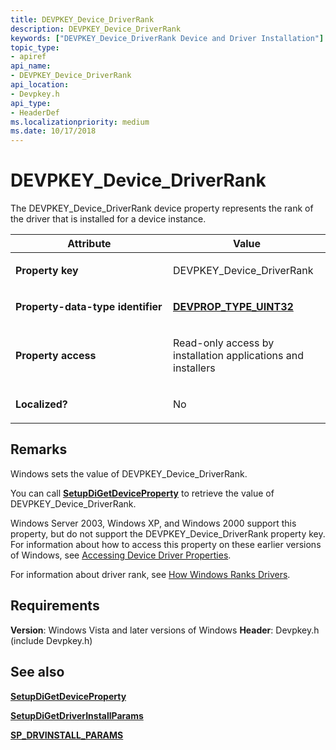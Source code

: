 ```yaml
---
title: DEVPKEY_Device_DriverRank
description: DEVPKEY_Device_DriverRank
keywords: ["DEVPKEY_Device_DriverRank Device and Driver Installation"]
topic_type:
- apiref
api_name:
- DEVPKEY_Device_DriverRank
api_location:
- Devpkey.h
api_type:
- HeaderDef
ms.localizationpriority: medium
ms.date: 10/17/2018
---
```


# DEVPKEY_Device_DriverRank


The DEVPKEY_Device_DriverRank device property represents the rank of the driver that is installed for a device instance.

<table>
<colgroup>
<col width="50%" />
<col width="50%" />
</colgroup>
<thead>
<tr>
<th>Attribute</th>
<th>Value</th>
</tr>
</thead>
<tbody>
<tr class="odd">
<td align="left"><p><strong>Property key</strong></p></td>
<td align="left"><p>DEVPKEY_Device_DriverRank</p></td>
</tr>
<tr class="even">
<td align="left"><p><strong>Property-data-type identifier</strong></p></td>
<td align="left"><p><a href="devprop-type-uint32.md" data-raw-source="[&lt;strong&gt;DEVPROP_TYPE_UINT32&lt;/strong&gt;](devprop-type-uint32.md)"><strong>DEVPROP_TYPE_UINT32</strong></a></p></td>
</tr>
<tr class="odd">
<td align="left"><p><strong>Property access</strong></p></td>
<td align="left"><p>Read-only access by installation applications and installers</p></td>
</tr>
<tr class="even">
<td align="left"><p><strong>Localized?</strong></p></td>
<td align="left"><p>No</p></td>
</tr>
</tbody>
</table>

 

## Remarks

Windows sets the value of DEVPKEY_Device_DriverRank.

You can call [**SetupDiGetDeviceProperty**](/windows/win32/api/setupapi/nf-setupapi-setupdigetdevicepropertyw) to retrieve the value of DEVPKEY_Device_DriverRank.

Windows Server 2003, Windows XP, and Windows 2000 support this property, but do not support the DEVPKEY_Device_DriverRank property key. For information about how to access this property on these earlier versions of Windows, see [Accessing Device Driver Properties](./accessing-device-driver-properties.md).

For information about driver rank, see [How Windows Ranks Drivers](./how-setup-ranks-drivers--windows-vista-and-later-.md).

## Requirements

**Version**: Windows Vista and later versions of Windows
**Header**: Devpkey.h (include Devpkey.h)


## See also


[**SetupDiGetDeviceProperty**](/windows/win32/api/setupapi/nf-setupapi-setupdigetdevicepropertyw)

[**SetupDiGetDriverInstallParams**](/windows/win32/api/setupapi/nf-setupapi-setupdigetdriverinstallparamsa)

[**SP_DRVINSTALL_PARAMS**](/windows/win32/api/setupapi/ns-setupapi-sp_drvinstall_params)

